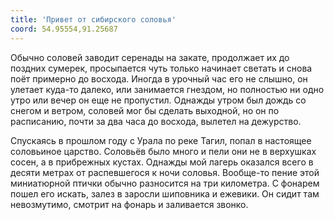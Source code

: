 ```yaml
---
title: 'Привет от сибирского соловья'
coord: 54.95554,91.25687
---
```


Обычно соловей заводит серенады на закате, продолжает их до поздних сумерек, просыпается чуть только начинает светать и снова поёт примерно до восхода. Иногда в урочный час его не слышно, он улетает куда-то далеко, или занимается гнездом, но полностью ни одно утро или вечер он еще не пропустил. Однажды утром был дождь со снегом и ветром, соловей мог бы сделать выходной, но он по расписанию, почти за два часа до восхода, вылетел на дежурство.

Спускаясь в прошлом году с Урала по реке Тагил, попал в настоящее соловьиное царство. Соловьёв было много и пели они не в верхушках сосен, а в прибрежных кустах. Однажды мой лагерь оказался всего в десяти метрах от распевшегося к ночи соловья. Вообще-то пение этой миниатюрной птички обычно разносится на три километра. С фонарем пошел его искать, залез в заросли шиповника и ежевики. Он сидит там невозмутимо, смотрит на фонарь и заливается звонко.
